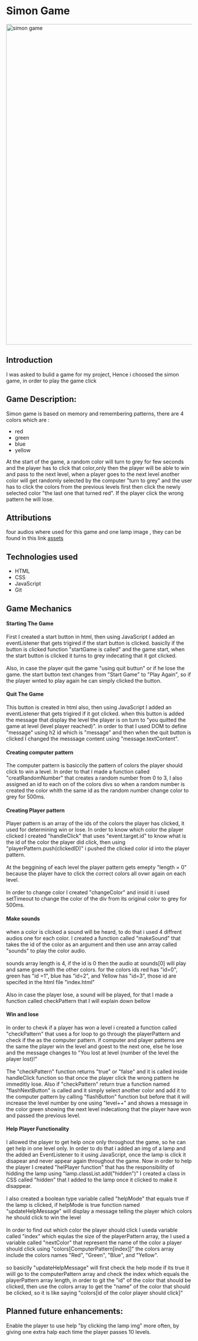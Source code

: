 <h1>Simon Game</h1>

<img width="1920" height="868" alt="simon game" src="https://github.com/user-attachments/assets/8d974b6e-f5c6-44e1-b51e-c80507a86139" />

<h2>Introduction</h2>
I was asked to bulid a game for my project, Hence i choosed the simon game, in order to play the game click 

<h2>Game Description:</h2>
Simon game is based on memory and remembering patterns, there are 4 colors which are :
<ul>
  <li>red</li>
  <li>green</li>
  <li>blue</li>
  <li>yellow</li>
</ul>

At the start of the game, a random color will turn to grey for few seconds and the player has to click that color,only then the player will be able to win and pass to the next level, when a player goes to the next level another color will get randomly selected by the computer "turn to grey" and the user has to click the colors from the previous levels first then click the newly selected color "the last one that turned red". If the player click the wrong pattern he will lose.

<h2>Attributions</h2>
four audios where used for this game and one lamp image , they can be found in this link <a href="https://github.com/hudasul/Project1-Simon-Game/tree/main/assets">assets</a>

<h2>Technologies used</h2>
<ul>
  <li>HTML</li>
  <li>CSS</li>
  <li>JavaScript</li>
  <li>Git</li>
</ul>

<h2>Game Mechanics</h2>
<h4>Starting The Game</h4>
First I created a start button in html, then using JavaScript I added an eventListener that gets trigired if the start button is clicked. basiclly if the button is clicked function "startGame is called" and the game start, when the start button is clicked it turns to grey indecating that it got clicked.
</br>
</br>
Also, in case the player quit the game "using quit buttun" or if he lose the game. the start button text changes from "Start Game" to "Play Again", so if the player wnted to play again he can simply clicked the button.

<h4>Quit The Game</h4>
This button is created in html also, then using JavaScript I added an eventListener that gets trigired if it got clicked. when this button is added the message that display the level the player is on turn to "you quitted the game at level (level player reached)". in order to that I used DOM to define "message" using h2 id which is "message" and then when the quit button is clicked I changed the messsage content using "message.textContent".

<h4>Creating computer pattern</h4>
The computer pattern is basiccliy the pattern of colors the player should click to win a level. In order to that I made a function called "creatRandomNumber" that creates a random number from 0 to 3, I also assigned an id to each on of the colors divs so when a random number is created the color whith the same id as the random number change color to grey for 500ms.

<h4>Creating Player pattern</h4>
Player pattern is an array of the ids of the colors the player has clicked, it used for determining win or lose. In order to know which color the player clicked I created "handleClick" that uses "event.target.id" to know what is the id of the color the player did click, then using "playerPattern.push(clickedID)" i pushed the clicked color id into the player pattern.
</br>
</br>
At the beggining of each level the player pattern gets emepty "length = 0" because the player have to click the correct colors all ovwr again on each level.
</br>
</br>
In order to change color I created "changeColor" and insid it i used setTimeout to change the color of the div from its original color to grey for 500ms.

<h4>Make sounds</h4>
when a color is clicked a sound will be heard, to do that i used 4 diffrent audios one for each color. I created a function called "makeSound" that takes the id of the color as an argument and then use ann array called "sounds" to play the color audio.
</br>
</br>
sounds array length is 4, if the id is 0 then the audio at sounds[0] will play and same goes with the other colors. for the colors ids red has "id=0", green has "id =1", blue has "id=2", and Yellow has "id=3", those id are specifed in the html file "index.html"
</br>
</br>
Also in case the player lose, a sound will be played, for that I made a function called checkPattern that I will explain down bellow

<h4>Win and lose</h4>
In order to chevk if a player has won a level i created a function called "checkPattern" that uses a  for loop to go through the playerPattern and check if the as the computer pattern. if computer and player patterns are the same the player win the level and goest to the next one, else he lose and the message changes to "You lost at level (number of the level the player lost)!"
</br>
</br>
The "checkPattern" function returns "true" or "false" and it is called inside handleClick function so that once the player click the wrong pattern he immeditly lose. Also if "checkPattern" return true a function named "flashNextButton" is called and it simply select another color and add it to the computer pattern by calling "flashButton" function but before that it will increase the level number by one using "level++" and shows a message in the color green showing the next level indecationg that the player have won and passed the previous level.

<h4>Help Player Functionality</h4>
I allowed the player to get help once only throughout the game, so he can get help in one level only. In  order to do that i added an img of a lamp and the added an EventListener to it using JavaScript, once the lamp is click it disapear and never appear again throughout the game. Now in order to help the player I created "helPlayer function" that has the responsibility of hidding the lamp using "lamp.classList.add("hidden")" I created a class in CSS called "hidden" that I added to the lamp once it clicked to make it disappear.
</br>
</br>
I also created a boolean type variable called "helpMode" that equals true if the lamp is clicked, if helpMode is true function named "updateHelpMessage" will display a message telling the player which colors he should click to win the level
</br>
</br>
In order to find out which color the player should click I useda variable called "index" which equlas the size of the playerPattern array, the I used a variable called "nextColor" that represent the name of the color a player should click using "colors[ComputerPattern[index]]" the colors array include the colors names "Red", "Green", "Blue", and "Yellow". 
</br>
</br>
so basiclly "updateHelpMessage" will first check the help mode if its true it wiill go to the computerPattern array and check the index which equals the playerPattern array length, in order to git the "id" of the color that should be clicked, then use the colors array to get the "name" of the color that should be clicked, so it is like saying "colors[id of the color player should click]"


<h2>Planned future enhancements:</h2>
Enable the player to use help "by clicking the lamp img" more often, by giving one extra halp each time the player passes 10 levels.

